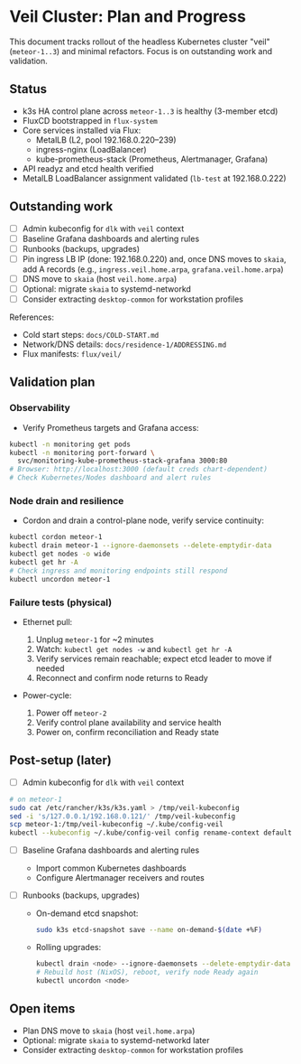 # Veil Cluster: Plan and Progress

This document tracks rollout of the headless Kubernetes cluster "veil"
(`meteor-1..3`) and minimal refactors. Focus is on outstanding work and
validation.

## Status

- k3s HA control plane across `meteor-1..3` is healthy (3-member etcd)
- FluxCD bootstrapped in `flux-system`
- Core services installed via Flux:
  - MetalLB (L2, pool 192.168.0.220–239)
  - ingress-nginx (LoadBalancer)
  - kube-prometheus-stack (Prometheus, Alertmanager, Grafana)
- API readyz and etcd health verified
- MetalLB LoadBalancer assignment validated (`lb-test` at 192.168.0.222)

## Outstanding work

- [ ] Admin kubeconfig for `dlk` with `veil` context
- [ ] Baseline Grafana dashboards and alerting rules
- [ ] Runbooks (backups, upgrades)
- [ ] Pin ingress LB IP (done: 192.168.0.220) and, once DNS moves to `skaia`,
  add A records (e.g., `ingress.veil.home.arpa`, `grafana.veil.home.arpa`)
- [ ] DNS move to `skaia` (host `veil.home.arpa`)
- [ ] Optional: migrate `skaia` to systemd-networkd
- [ ] Consider extracting `desktop-common` for workstation profiles

References:

- Cold start steps: `docs/COLD-START.md`
- Network/DNS details: `docs/residence-1/ADDRESSING.md`
- Flux manifests: `flux/veil/`

## Validation plan

### Observability

- Verify Prometheus targets and Grafana access:

```bash
kubectl -n monitoring get pods
kubectl -n monitoring port-forward \
  svc/monitoring-kube-prometheus-stack-grafana 3000:80
# Browser: http://localhost:3000 (default creds chart-dependent)
# Check Kubernetes/Nodes dashboard and alert rules
```

### Node drain and resilience

- Cordon and drain a control-plane node, verify service continuity:

```bash
kubectl cordon meteor-1
kubectl drain meteor-1 --ignore-daemonsets --delete-emptydir-data
kubectl get nodes -o wide
kubectl get hr -A
# Check ingress and monitoring endpoints still respond
kubectl uncordon meteor-1
```

### Failure tests (physical)

- Ethernet pull:
  1. Unplug `meteor-1` for ~2 minutes
  1. Watch: `kubectl get nodes -w` and `kubectl get hr -A`
  1. Verify services remain reachable; expect etcd leader to move if needed
  1. Reconnect and confirm node returns to Ready

- Power-cycle:
  1. Power off `meteor-2`
  1. Verify control plane availability and service health
  1. Power on, confirm reconciliation and Ready state

## Post-setup (later)

- [ ] Admin kubeconfig for `dlk` with `veil` context

```bash
# on meteor-1
sudo cat /etc/rancher/k3s/k3s.yaml > /tmp/veil-kubeconfig
sed -i 's/127.0.0.1/192.168.0.121/' /tmp/veil-kubeconfig
scp meteor-1:/tmp/veil-kubeconfig ~/.kube/config-veil
kubectl --kubeconfig ~/.kube/config-veil config rename-context default veil
```

- [ ] Baseline Grafana dashboards and alerting rules
  - Import common Kubernetes dashboards
  - Configure Alertmanager receivers and routes

- [ ] Runbooks (backups, upgrades)
  - On-demand etcd snapshot:

    ```bash
    sudo k3s etcd-snapshot save --name on-demand-$(date +%F)
    ```

  - Rolling upgrades:

    ```bash
    kubectl drain <node> --ignore-daemonsets --delete-emptydir-data
    # Rebuild host (NixOS), reboot, verify node Ready again
    kubectl uncordon <node>
    ```

## Open items

- Plan DNS move to `skaia` (host `veil.home.arpa`)
- Optional: migrate `skaia` to systemd-networkd later
- Consider extracting `desktop-common` for workstation profiles
